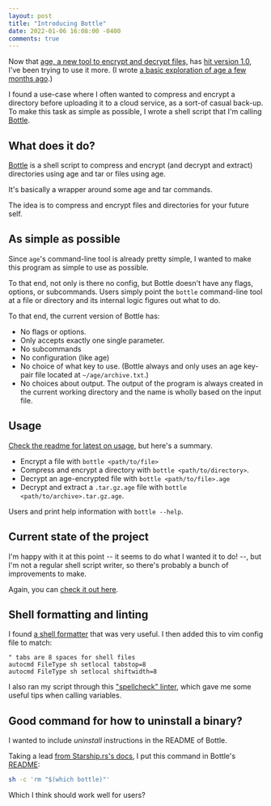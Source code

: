 ```yaml
---
layout: post
title: "Introducing Bottle"
date: 2022-01-06 16:08:00 -0400
comments: true
---
```


Now that [age, a new tool to encrypt and decrypt files,](https://github.com/FiloSottile/age) has [hit version 1.0](https://github.com/FiloSottile/age/releases/tag/v1.0.0), I've been trying to use it more. (I wrote [a basic exploration of age a few months ago](https://sts10.github.io/2021/09/06/exploring-age-1-point-0.html).)

I found a use-case where I often wanted to compress and encrypt a directory before uploading it to a cloud service, as a sort-of casual back-up. To make this task as simple as possible, I wrote a shell script that I'm calling [Bottle](https://github.com/sts10/bottle). 

## What does it do?

[Bottle](https://github.com/sts10/bottle) is a shell script to compress and encrypt (and decrypt and extract) directories using age and tar or files using age.

It's basically a wrapper around some age and tar commands.

The idea is to compress and encrypt files and directories for your future self. 

## As simple as possible

Since `age`'s command-line tool is already pretty simple, I wanted to make this program as simple to use as possible. 

To that end, not only is there no config, but Bottle doesn't have any flags, options, or subcommands. Users simply point the `bottle` command-line tool at a file or directory and its internal logic figures out what to do.

To that end, the current version of Bottle has:

- No flags or options. 
- Only accepts exactly one single parameter.
- No subcommands
- No configuration (like age)
- No choice of what key to use. (Bottle always and only uses an age key-pair file located at `~/age/archive.txt`.)
- No choices about output. The output of the program is always created in the current working directory and the name is wholly based on the input file.

## Usage

[Check the readme for latest on usage](https://github.com/sts10/bottle/blob/main/readme.markdown#usage), but here's a summary.

- Encrypt a file with `bottle <path/to/file>`
- Compress and encrypt a directory with `bottle <path/to/directory>`. 
- Decrypt an age-encrypted file with `bottle <path/to/file>.age`
- Decrypt and extract a `.tar.gz.age` file with `bottle <path/to/archive>.tar.gz.age`.

Users and print help information with `bottle --help`.

## Current state of the project

I'm happy with it at this point -- it seems to do what I wanted it to do! --, but I'm not a regular shell script writer, so there's probably a bunch of improvements to make. 

Again, you can [check it out here](https://github.com/sts10/bottle).

## Shell formatting and linting

I found [a shell formatter](https://github.com/mvdan/sh#shfmt) that was very useful. I then added this to vim config file to match: 

```vim
" tabs are 8 spaces for shell files
autocmd FileType sh setlocal tabstop=8
autocmd FileType sh setlocal shiftwidth=8
```

I also ran my script through this ["spellcheck" linter](https://www.shellcheck.net/), which gave me some useful tips when calling variables.

## Good command for how to uninstall a binary?

I wanted to include _uninstall_ instructions in the README of Bottle. 

Taking a lead [from Starship.rs's docs](https://starship.rs/faq/#how-do-i-uninstall-starship), I put this command in Bottle's [README](https://github.com/sts10/bottle/blob/main/readme.markdown):

```bash
sh -c 'rm "$(which bottle)"'
```

Which I think should work well for users?
